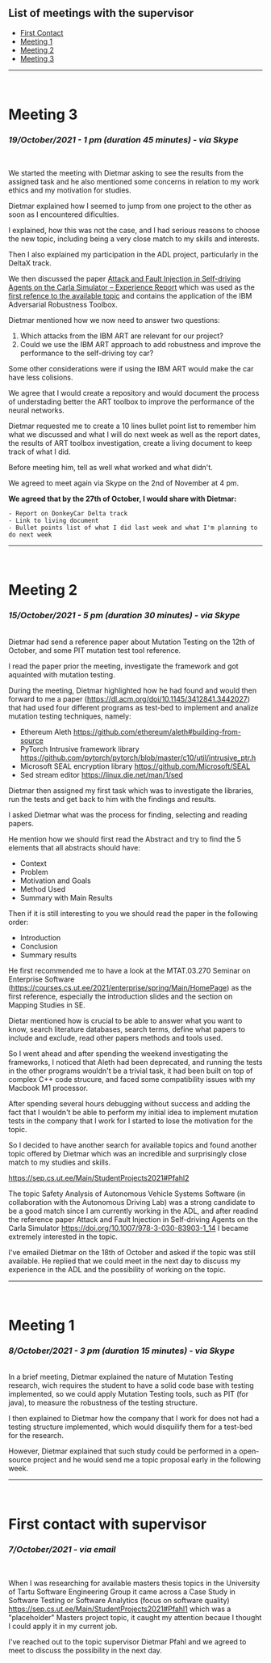 ## List of meetings with the supervisor

* [First Contact](#first-contact-with-supervisor)
* [Meeting 1](#meeting-1)
* [Meeting 2](#meeting-2)
* [Meeting 3](#meeting-3)

<hr>
<br>

# Meeting 3
### *19/October/2021 - 1 pm (duration 45 minutes) - via Skype*
<br>

We started the meeting with Dietmar asking to see the results from the assigned task and he also mentioned some concerns in relation to my work ethics and my motivation for studies. 

Dietmar explained how I seemed to jump from one project to the other as soon as I encountered dificulties. 

I explained, how this was not the case, and I had serious reasons to choose the new topic, including being a very close match to my skills and interests. 

Then I also explained my participation in the ADL project, particularly in the DeltaX track. 

We then discussed the paper [Attack and Fault Injection in Self-driving Agents on the Carla Simulator – Experience Report](https://doi.org/10.1007/978-3-030-83903-1_14) which was used as the [first refence to the available topic](https://sep.cs.ut.ee/Main/StudentProjects2021#Pfahl2) and contains the application of the IBM Adversarial Robustness Toolbox.

Dietmar mentioned how we now need to answer two questions:

1) Which attacks from the IBM ART are relevant for our project?
2) Could we use the IBM ART approach to add robustness and improve the performance to the self-driving toy car?

Some other considerations were if using the IBM ART would make the car have less colisions.

We agree that I would create a repository and would document the process of understading better the ART toolbox to improve the performance of the neural networks. 

Dietmar requested me to create a 10 lines bullet point list to remember him what we discussed and what I will do next week as well as the report dates, the results of ART toolbox investigation, create a living document to keep track of what I did.

Before meeting him, tell as well what worked and what didn't.

We agreed to meet again via Skype on the 2nd of November at 4 pm.

**We agreed that by the 27th of October, I would share with Dietmar:**
```
- Report on DonkeyCar Delta track
- Link to living document
- Bullet points list of what I did last week and what I'm planning to do next week
```
<hr>
<br>

# Meeting 2 
### *15/October/2021 - 5 pm (duration 30 minutes) - via Skype*
<br>
Dietmar had send a reference paper about Mutation Testing on the 12th of October, and some PIT mutation test tool reference.

I read the paper prior the meeting, investigate the framework and got aquainted with mutation testing.

During the meeting, Dietmar highlighted how he had found and would then forward to me a paper (https://dl.acm.org/doi/10.1145/3412841.3442027) that had used four different programs as test-bed to implement and analize mutation testing techniques, namely:

- Ethereum Aleth https://github.com/ethereum/aleth#building-from-source
- PyTorch Intrusive framework library https://github.com/pytorch/pytorch/blob/master/c10/util/intrusive_ptr.h
- Microsoft SEAL encryption library  https://github.com/Microsoft/SEAL
- Sed stream editor https://linux.die.net/man/1/sed

Dietmar then assigned my first task which was to investigate the libraries, run the tests and get back to him with the findings and results. 

I asked Dietmar what was the process for finding, selecting and reading papers.

He mention how we should first read the Abstract and try to find the 5 elements that all abstracts should have:

- Context
- Problem
- Motivation and Goals
- Method Used
- Summary with Main Results

Then if it is still interesting to you we should read the paper in the following order:

- Introduction
- Conclusion
- Summary results

He first recommended me to have a look at the MTAT.03.270 Seminar on Enterprise Software (https://courses.cs.ut.ee/2021/enterprise/spring/Main/HomePage) as the first reference, especially the introduction slides and the section on Mapping Studies in SE.

Dietar mentioned how is crucial to be able to answer what you want to know, search literature databases, search terms, define what papers to include and exclude, read other papers methods and tools used. 

So I went ahead and after spending the weekend investigating the frameworks, I noticed that Aleth had been deprecated, and running the tests in the other programs wouldn't be a trivial task, it had been built on top of complex C++ code strucure, and faced some compatibility issues with my Macbook M1 processor. 

After spending several hours debugging without success and adding the fact that I wouldn't be able to perform my initial idea to implement mutation tests in the company that I work for I started to lose the motivation for the topic. 

So I decided to have another search for available topics and found another topic offered by Dietmar which was an incredible and surprisingly close match to my studies and skills. 

https://sep.cs.ut.ee/Main/StudentProjects2021#Pfahl2

The topic Safety Analysis of Autonomous Vehicle Systems Software (in collaboration with the Autonomous Driving Lab) was a strong candidate to be a good match since I am currently working in the ADL, and after readind the reference paper Attack and Fault Injection in Self-driving Agents on the Carla Simulator https://doi.org/10.1007/978-3-030-83903-1_14 I became extremely interested in the topic.

I've emailed Dietmar on the 18th of October and asked if the topic was still available. He replied that we could meet in the next day to discuss my experience in the ADL and the possibility of working on the topic.
<hr>
<br>

# Meeting 1 
### *8/October/2021 - 3 pm (duration 15 minutes) - via Skype*
<br>
In a brief meeting, Dietmar explained the nature of Mutation Testing research, wich requires the student to have a solid code base with testing implemented, so we could apply Mutation Testing tools, such as PIT (for java), to measure the robustness of the testing structure. 

I then explained to Dietmar how the company that I work for does not had a testing structure implemented, which would disquilify them for a test-bed for the research. 

However, Dietmar explained that such study could be performed in a open-source project and he would send me a topic proposal early in the following week. 

<hr>
<br>

# First contact with supervisor 
### *7/October/2021 - via email*
<br>

When I was researching for available masters thesis topics in the University of Tartu Software Engineering Group it came across a Case Study in Software Testing or Software Analytics (focus on software quality)  https://sep.cs.ut.ee/Main/StudentProjects2021#Pfahl1 which was a "placeholder" Masters project topic, it caught my attention becaue I thought I could apply it in my current job.

I've reached out to the topic supervisor Dietmar Pfahl and we agreed to meet to discuss the possibility in the next day.
